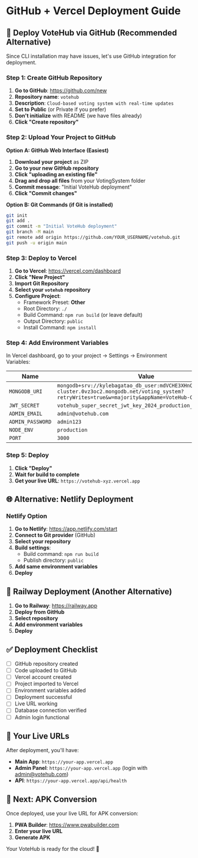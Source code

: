 # GitHub + Vercel Deployment Guide

## 🚀 Deploy VoteHub via GitHub (Recommended Alternative)

Since CLI installation may have issues, let's use GitHub integration for deployment.

### Step 1: Create GitHub Repository

1. **Go to GitHub**: https://github.com/new
2. **Repository name**: `votehub`
3. **Description**: `Cloud-based voting system with real-time updates`
4. **Set to Public** (or Private if you prefer)
5. **Don't initialize** with README (we have files already)
6. **Click "Create repository"**

### Step 2: Upload Your Project to GitHub

**Option A: GitHub Web Interface (Easiest)**
1. **Download your project** as ZIP
2. **Go to your new GitHub repository**
3. **Click "uploading an existing file"**
4. **Drag and drop all files** from your VotingSystem folder
5. **Commit message**: "Initial VoteHub deployment"
6. **Click "Commit changes"**

**Option B: Git Commands (if Git is installed)**
```bash
git init
git add .
git commit -m "Initial VoteHub deployment"
git branch -M main
git remote add origin https://github.com/YOUR_USERNAME/votehub.git
git push -u origin main
```

### Step 3: Deploy to Vercel

1. **Go to Vercel**: https://vercel.com/dashboard
2. **Click "New Project"**
3. **Import Git Repository**
4. **Select your `votehub` repository**
5. **Configure Project**:
   - Framework Preset: **Other**
   - Root Directory: `./`
   - Build Command: `npm run build` (or leave default)
   - Output Directory: `public`
   - Install Command: `npm install`

### Step 4: Add Environment Variables

In Vercel dashboard, go to your project → Settings → Environment Variables:

| Name | Value |
|------|-------|
| `MONGODB_URI` | `mongodb+srv://kylebagatao_db_user:mdVCHE3XHnQxQjRB@votehub-cluster.0vz3oc2.mongodb.net/voting_system?retryWrites=true&w=majority&appName=VoteHub-Cluster` |
| `JWT_SECRET` | `votehub_super_secret_jwt_key_2024_production_ready` |
| `ADMIN_EMAIL` | `admin@votehub.com` |
| `ADMIN_PASSWORD` | `admin123` |
| `NODE_ENV` | `production` |
| `PORT` | `3000` |

### Step 5: Deploy

1. **Click "Deploy"**
2. **Wait for build to complete**
3. **Get your live URL**: `https://votehub-xyz.vercel.app`

## 🌐 Alternative: Netlify Deployment

### Netlify Option
1. **Go to Netlify**: https://app.netlify.com/start
2. **Connect to Git provider** (GitHub)
3. **Select your repository**
4. **Build settings**:
   - Build command: `npm run build`
   - Publish directory: `public`
5. **Add same environment variables**
6. **Deploy**

## 📱 Railway Deployment (Another Alternative)

1. **Go to Railway**: https://railway.app
2. **Deploy from GitHub**
3. **Select repository**
4. **Add environment variables**
5. **Deploy**

## ✅ Deployment Checklist

- [ ] GitHub repository created
- [ ] Code uploaded to GitHub
- [ ] Vercel account created
- [ ] Project imported to Vercel
- [ ] Environment variables added
- [ ] Deployment successful
- [ ] Live URL working
- [ ] Database connection verified
- [ ] Admin login functional

## 🔗 Your Live URLs

After deployment, you'll have:
- **Main App**: `https://your-app.vercel.app`
- **Admin Panel**: `https://your-app.vercel.app` (login with admin@votehub.com)
- **API**: `https://your-app.vercel.app/api/health`

## 🎯 Next: APK Conversion

Once deployed, use your live URL for APK conversion:
1. **PWA Builder**: https://www.pwabuilder.com
2. **Enter your live URL**
3. **Generate APK**

Your VoteHub is ready for the cloud! 🚀
